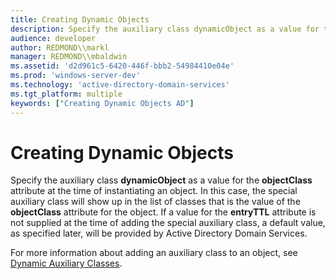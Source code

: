```yaml
---
title: Creating Dynamic Objects
description: Specify the auxiliary class dynamicObject as a value for the objectClass attribute at the time of instantiating an object.
audience: developer
author: REDMOND\\markl
manager: REDMOND\\mbaldwin
ms.assetid: 'd2d961c5-6420-446f-bbb2-54984410e04e'
ms.prod: 'windows-server-dev'
ms.technology: 'active-directory-domain-services'
ms.tgt_platform: multiple
keywords: ["Creating Dynamic Objects AD"]
---
```


# Creating Dynamic Objects

Specify the auxiliary class **dynamicObject** as a value for the **objectClass** attribute at the time of instantiating an object. In this case, the special auxiliary class will show up in the list of classes that is the value of the **objectClass** attribute for the object. If a value for the **entryTTL** attribute is not supplied at the time of adding the special auxiliary class, a default value, as specified later, will be provided by Active Directory Domain Services.

For more information about adding an auxiliary class to an object, see [Dynamic Auxiliary Classes](dynamic-auxiliary-classes.md).

 

 




